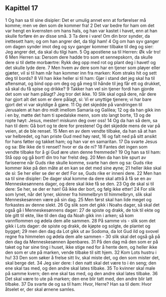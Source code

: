 ## Kapittel 17

1 Og han sa til sine disipler: Det er umulig annet enn at forførelser må komme; men ve den som de kommer fra!
2 Det var bedre for ham om det var hengt en kvernsten om hans hals, og han var kastet i havet, enn at han skulle forføre én av disse små.
3 Ta dere i vare! Om din bror synder, da irettesett ham; og om han angrer det, da tilgi ham!
4 Og om han syv ganger om dagen synder imot deg og syv ganger kommer tilbake til deg og sier: Jeg angrer det, da skal du tilgi ham.
5 Og apostlene sa til Herren: Øk vår tro!
6 Men Herren sa: Dersom dere hadde tro som et sennepskorn, da skulle dere si til dette morbærtre: Rykk deg opp med rot og plant deg i havet! og det skulle lyde dere.
7 Men hvem av dere som har en tjener som pløyer eller gjæter, vil si til ham når han kommer inn fra marken: Kom straks hit og sett deg til bords?
8 Vil han ikke heller si til ham: Gjør i stand det jeg skal ha til aftensmat, og bind opp om deg og gå meg til hånde til jeg får ett og drukket, så skal du få spise og drikke?
9 Takker han vel sin tjener fordi han gjorde det som var ham pålagt? Jeg tror det ikke.
10 Slik skal også dere, når dere har gjort alt det som er dere pålagt, si: Vi er unyttige tjenere; vi har bare gjort det vi var skyldige å gjøre.
11 Og det skjedde på vandringen til Jerusalem at han dro midt imellom Samaria og Galilea;
12 og da han gikk inn i en by, møtte det ham ti spedalske menn, som sto langt borte,
13 og de ropte høyt: Jesus, mester! miskunn deg over oss!
14 Og da han så dem, sa han til dem: Gå bort og te dere for prestene! Og det skjedde mens de var på veien, at de ble renset.
15 Men en av dem vendte tilbake, da han så at han var helbredet, og han priste Gud med høy røst,
16 og falt ned på sitt ansikt for hans føtter og takket ham; og han var en samaritan.
17 Da svarte Jesus og sa: Ble ikke de ti renset? hvor er da de ni?
18 Fantes det ingen som vendte tilbake for å gi Gud ære uten denne fremmede?
19 Og han sa til ham: Stå opp og gå bort! din tro har frelst deg.
20 Men da han ble spurt av fariseerne når Guds rike skulle komme, svarte han dem og sa: Guds rike kommer ikke på den måte at en kan se det med sine øyne;
21 heller ikke skal de si: Se her eller se der er det! For se, Guds rike er inneni dere.
22 Men han sa til sine disipler: De dager skal komme da dere skal attrå å få se en av Menneskesønnens dager, og dere skal ikke få se den.
23 Og de skal si til dere: Se her, se der er han! Gå ikke der bort, og følg ikke etter!
24 For slik som lynet, når det lyner, skinner fra himmelbryn til himmelbryn, slik skal Menneskesønnen være på sin dag.
25 Men først skal han lide meget og forkastes av denne slekt.
26 Og slik som det gikk i Noahs dager, så skal det også gå i Menneskesønnens dager:
27 de spiste og drakk, de tok til ekte og ble gitt til ekte, like til den dag da Noah gikk inn i arken; så kom vannflommen og ødela dem alle sammen.
28 På samme vis - slik som det gikk i Lots dager: de spiste og drakk, de kjøpte og solgte, de plantet og bygget;
29 men den dag da Lot gikk ut av Sodoma, da lot Gud ild og svovel regne fra himmelen og ødela dem alle sammen -
30 slik skal det også gå på den dag da Menneskesønnen åpenbares.
31 På den dag må den som er på taket og har sine ting i huset, ikke stige ned for å hente dem, og heller ikke den som er ute på marken, vende tilbake til sitt hjem.
32 Kom Lots hustru i hu!
33 Den som søker å frelse sitt liv, skal miste det, og den som mister det, skal berge det.
34 Jeg sier dere: I den natt skal det være to i én seng; den ene skal tas med, og den andre skal lates tilbake.
35 To kvinner skal male på samme kvern; den ene skal tas med, og den andre skal lates tilbake.
36 Det skal være to ute på marken; den ene blir tatt med, den andre blir latt tilbake.
37 Da svarte de og sa til ham: Hvor, Herre? Han sa til dem: Hvor åtselet er, der skal ørnene samles.
